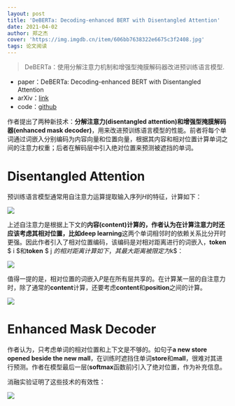 ```yaml
---
layout: post
title: 'DeBERTa: Decoding-enhanced BERT with Disentangled Attention'
date: 2021-04-02
author: 郑之杰
cover: 'https://img.imgdb.cn/item/606bb7638322e6675c3f2408.jpg'
tags: 论文阅读
---
```


> DeBERTa：使用分解注意力机制和增强型掩膜解码器改进预训练语言模型.

- paper：DeBERTa: Decoding-enhanced BERT with Disentangled Attention
- arXiv：[link](https://arxiv.org/abs/2006.03654)
- code：[github](https://github.com/microsoft/DeBERTa)

作者提出了两种新技术：**分解注意力(disentangled attention)**和**增强型掩膜解码器(enhanced mask decoder)**，用来改进预训练语言模型的性能。前者将每个单词通过词嵌入分别编码为内容向量和位置向量，根据其内容和相对位置计算单词之间的注意力权重；后者在解码层中引入绝对位置来预测被遮挡的单词。


# Disentangled Attention

预训练语言模型通常用自注意力运算提取输入序列$H$的特征，计算如下：

![](https://img.imgdb.cn/item/606bc32b8322e6675c4865e6.jpg)

上述自注意力是根据上下文的**内容(content)**计算的，作者认为在计算注意力时还应该考虑其相对位置，比如**deep learning**这两个单词相邻时的依赖关系比分开时更强。因此作者引入了相对位置编码，该编码是对相对距离进行的词嵌入，**token** $ i $和**token** $ j $的相对距离计算如下，其最大距离被限定为$k$：

![](https://img.imgdb.cn/item/606bc4a78322e6675c49896b.jpg)

值得一提的是，相对位置的词嵌入$P$是在所有层共享的。在计算某一层的自注意力时，除了通常的**content**计算，还要考虑**content**和**position**之间的计算。

![](https://img.imgdb.cn/item/606bc5d68322e6675c4ac2b3.jpg)

# Enhanced Mask Decoder

作者认为，只考虑单词的相对位置和上下文是不够的。如句子**a new store opened beside the new mall**，在训练时遮挡住单词**store**和**mall**，很难对其进行预测。作者在模型最后一层(**softmax**函数前)引入了绝对位置，作为补充信息。


消融实验证明了这些技术的有效性：

![](https://img.imgdb.cn/item/606bc7208322e6675c4bedfc.jpg)
